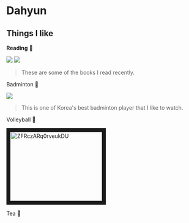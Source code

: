 # Dahyun
## Things I like
**Reading** 📖 


![](https://github.com/dahyun809/dahyun/assets/156183440/b9824a93-a2cf-49cb-b18a-e8b4b57009c9)
![](https://github.com/dahyun809/dahyun/assets/156183440/795d330a-f907-434a-a3d3-10bac1f7942d) 

> These are some of the books I read recently.

Badminton 🏸


![](https://github.com/dahyun809/dahyun/assets/156183440/0feb77da-7379-40d3-ad27-97372c3e27f6)

> This is one of Korea's best badminton player that I like to watch.

Volleyball 🏐


<a href="http://www.youtube.com/watch?feature=player_embedded&v=XY8IVGzpWVc
" target="_blank"><img src="http://img.youtube.com/vi/XY8IVGzpWVc/0.jpg" 
alt="ZFRczARq0rveukDU" width="240" height="180" border="10" /></a>

Tea 🍵
